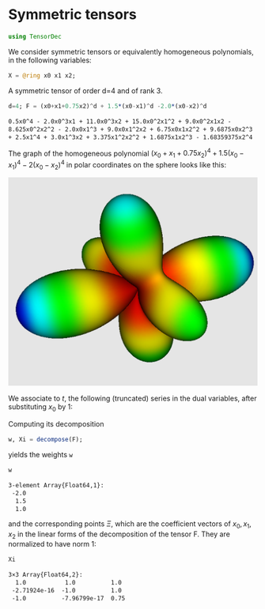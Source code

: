 
# Symmetric tensors


```julia
using TensorDec
```

We consider symmetric tensors or equivalently homogeneous polynomials, in the following variables:


```julia
X = @ring x0 x1 x2;
```

A symmetric tensor of order d=4 and of rank 3.


```julia
d=4; F = (x0+x1+0.75x2)^d + 1.5*(x0-x1)^d -2.0*(x0-x2)^d
```




    0.5x0^4 - 2.0x0^3x1 + 11.0x0^3x2 + 15.0x0^2x1^2 + 9.0x0^2x1x2 - 8.625x0^2x2^2 - 2.0x0x1^3 + 9.0x0x1^2x2 + 6.75x0x1x2^2 + 9.6875x0x2^3 + 2.5x1^4 + 3.0x1^3x2 + 3.375x1^2x2^2 + 1.6875x1x2^3 - 1.68359375x2^4



The graph of the homogeneous polynomial $(x_0+x_1+0.75x_2)^4 + 1.5(x_0-x_1)^4 -2(x_0-x_2)^4$ in polar coordinates on the sphere looks like this:

![tensor](tensor.png)

We associate to $t$, the following (truncated) series in the dual variables, after substituting $x_0$ by 1:

Computing its decomposition


```julia
w, Xi = decompose(F);
```

yields the weights `w`


```julia
w
```




    3-element Array{Float64,1}:
     -2.0
      1.5
      1.0



and the corresponding points $\Xi$, which are the coefficient vectors of $x_0, x_1, x_2$ in the linear forms of the decomposition of the tensor F. They are normalized to have norm 1:


```julia
Xi
```




    3×3 Array{Float64,2}:
      1.0           1.0          1.0 
     -2.71924e-16  -1.0          1.0 
     -1.0          -7.96799e-17  0.75


